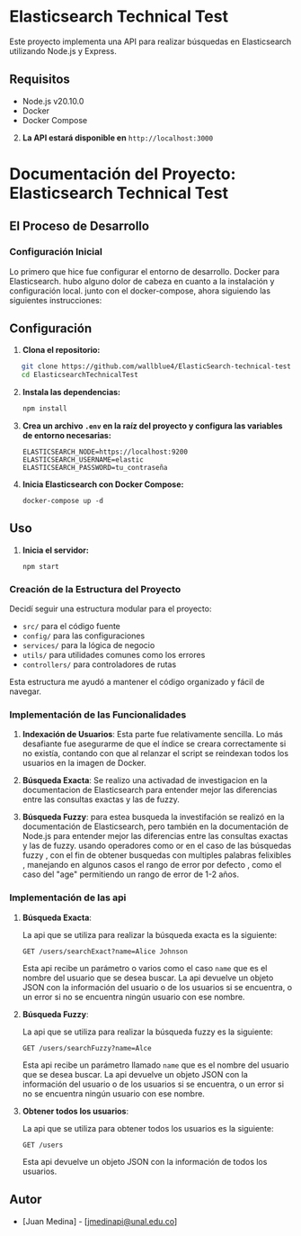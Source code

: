 

# Elasticsearch Technical Test

Este proyecto implementa una API para realizar búsquedas en Elasticsearch utilizando Node.js y Express.

## Requisitos

- Node.js v20.10.0
- Docker
- Docker Compose

2. **La API estará disponible en** `http://localhost:3000`


# Documentación del Proyecto: Elasticsearch Technical Test


## El Proceso de Desarrollo

### Configuración Inicial

Lo primero que hice fue configurar el entorno de desarrollo. Docker para Elasticsearch. hubo alguno dolor de cabeza en cuanto a la instalación y configuración local. junto con el docker-compose,  ahora siguiendo las siguientes instrucciones:
 
## Configuración

1. **Clona el repositorio:**
```bash
   git clone https://github.com/wallblue4/ElasticSearch-technical-test.git
   cd ElasticsearchTechnicalTest
```   
   

2. **Instala las dependencias:**

   ```bash
   npm install
    ```

3. **Crea un archivo `.env` en la raíz del proyecto y configura las variables de entorno necesarias:**

   ```http
   ELASTICSEARCH_NODE=https://localhost:9200
   ELASTICSEARCH_USERNAME=elastic
   ELASTICSEARCH_PASSWORD=tu_contraseña
    ```

4. **Inicia Elasticsearch con Docker Compose:**

   ```http
   docker-compose up -d
    ```
## Uso

1. **Inicia el servidor:**

   ```http
   npm start
    ```

### Creación de la Estructura del Proyecto

Decidí seguir una estructura modular para el proyecto:

- `src/` para el código fuente
- `config/` para las configuraciones
- `services/` para la lógica de negocio
- `utils/` para utilidades comunes como los errores
- `controllers/` para controladores de rutas

Esta estructura me ayudó a mantener el código organizado y fácil de navegar.

### Implementación de las Funcionalidades

1. **Indexación de Usuarios**: 
   Esta parte fue relativamente sencilla. Lo más desafiante fue asegurarme de que el índice se creara correctamente si no existía, contando con que al relanzar el script se reindexan todos los usuarios en la imagen de Docker.

2. **Búsqueda Exacta**:
  Se realizo una activadad de investigacion en la documentacion de Elasticsearch para entender mejor las diferencias entre las consultas exactas y las de fuzzy.

3. **Búsqueda Fuzzy**:
   para estea busqueda la investifación se realizó en la documentación de Elasticsearch, pero también en la documentación de Node.js para entender mejor las diferencias entre las consultas exactas y las de fuzzy. usando operadores como or en el caso de las búsquedas fuzzy , con el fin de obtener busquedas con multiples palabras felixibles , manejando en algunos casos el rango de error por defecto , como el caso del "age" permitiendo un rango de error de 1-2 años.

### Implementación de las api

1. **Búsqueda Exacta**:
   
   La api que se utiliza para realizar la búsqueda exacta es la siguiente:
   
   ```http
   GET /users/searchExact?name=Alice Johnson
   ```
   
   Esta api recibe un parámetro o varios como el caso `name` que es el nombre del usuario que se desea buscar. La api devuelve un objeto JSON con la información del usuario o de los usuarios si se encuentra, o un error si no se encuentra ningún usuario con ese nombre.

2. **Búsqueda Fuzzy**:

   La api que se utiliza para realizar la búsqueda fuzzy es la siguiente:

   ```http
   GET /users/searchFuzzy?name=Alce
   ```

   Esta api recibe un parámetro llamado `name` que es el nombre del usuario que se desea buscar. La api devuelve un objeto JSON con la información del usuario o de los usuarios si se encuentra, o un error si no se encuentra ningún usuario con ese nombre.

3. **Obtener todos los usuarios**:

   La api que se utiliza para obtener todos los usuarios es la siguiente:

   ```http
   GET /users
   ```

   Esta api devuelve un objeto JSON con la información de todos los usuarios.

## Autor

- [Juan Medina] - [jmedinapi@unal.edu.co]
